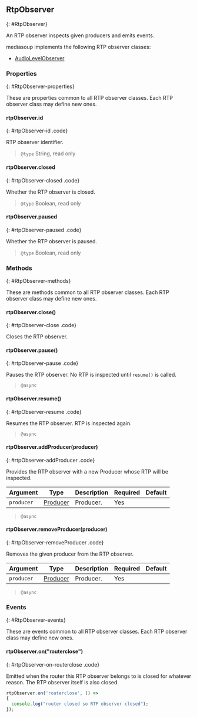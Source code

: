 ## RtpObserver
{: #RtpObserver}

<section markdown="1">

An RTP observer inspects given producers and emits events.

mediasoup implements the following RTP observer classes:

* [AudioLevelObserver](#AudioLevelObserver)

</section>


### Properties
{: #RtpObserver-properties}

<section markdown="1">

These are properties common to all RTP observer classes. Each RTP observer class may define new ones.

#### rtpObserver.id
{: #rtpObserver-id .code}

RTP observer identifier.

> `@type` String, read only

#### rtpObserver.closed
{: #rtpObserver-closed .code}

Whether the RTP observer is closed.

> `@type` Boolean, read only

#### rtpObserver.paused
{: #rtpObserver-paused .code}

Whether the RTP observer is paused.

> `@type` Boolean, read only

</section>


### Methods
{: #RtpObserver-methods}

<section markdown="1">

These are methods common to all RTP observer classes. Each RTP observer class may define new ones.

#### rtpObserver.close()
{: #rtpObserver-close .code}

Closes the RTP observer.

#### rtpObserver.pause()
{: #rtpObserver-pause .code}

Pauses the RTP observer. No RTP is inspected until `resume()` is called.

> `@async`

#### rtpObserver.resume()
{: #rtpObserver-resume .code}

Resumes the RTP observer. RTP is inspected again.

> `@async`

#### rtpObserver.addProducer(producer)
{: #rtpObserver-addProducer .code}

Provides the RTP observer with a new Producer whose RTP will be inspected.

<div markdown="1" class="table-wrapper L3">

Argument    | Type    | Description | Required | Default 
----------- | ------- | ----------- | -------- | ----------
`producer`  | [Producer](#Producer) | Producer. | Yes |

</div>

> `@async`

#### rtpObserver.removeProducer(producer)
{: #rtpObserver-removeProducer .code}

Removes the given producer from the RTP observer.

<div markdown="1" class="table-wrapper L3">

Argument    | Type    | Description | Required | Default 
----------- | ------- | ----------- | -------- | ----------
`producer`  | [Producer](#Producer) | Producer. | Yes |

</div>

> `@async`

</section>


### Events
{: #RtpObserver-events}

<section markdown="1">

These are events common to all RTP observer classes. Each RTP observer class may define new ones.

#### rtpObserver.on("routerclose")
{: #rtpObserver-on-routerclose .code}

Emitted when the router this RTP observer belongs to is closed for whatever reason. The RTP observer itself is also closed.

```javascript
rtpObserver.on('routerclose', () =>
{
  console.log("router closed so RTP observer closed");
});
```

</section>

